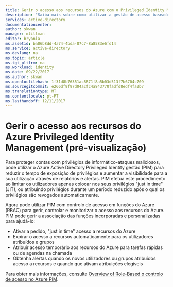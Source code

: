 ```yaml
---
title: Gerir o acesso aos recursos do Azure com o Privileged Identity Management (PIM)
description: "Saiba mais sobre como utilizar a gestão de acesso baseado em funções no PIM para aceder aos recursos do Azure."
services: active-directory
documentationcenter: 
author: skwan
manager: mtillman
editor: bryanla
ms.assetid: ba06b8dd-4a74-4bda-87c7-8a8583e6fd14
ms.service: active-directory
ms.devlang: na
ms.topic: article
ms.tgt_pltfrm: na
ms.workload: identity
ms.date: 09/22/2017
ms.author: skwan
ms.openlocfilehash: 1f31d8b76351ac8871f8a5b03d513f7b6704c709
ms.sourcegitcommit: e266df9f97d04acfc4a843770fadfd8edf4fa2b7
ms.translationtype: MT
ms.contentlocale: pt-PT
ms.lasthandoff: 12/11/2017
---
```

# <a name="manage-access-to-azure-resources-with-privileged-identity-management-preview"></a>Gerir o acesso aos recursos do Azure Privileged Identity Management (pré-visualização)

Para proteger contas com privilégios de informático-ataques maliciosos, pode utilizar o Azure Active Directory Privileged Identity gestão (PIM) para reduzir o tempo de exposição de privilégios e aumentar a visibilidade para a sua utilização através de relatórios e alertas. PIM efetua este procedimento ao limitar os utilizadores apenas colocar nos seus privilégios "just in time" (JIT), ou atribuindo privilégios durante um período reduzido após o qual os privilégios são revogados automaticamente. 

Agora pode utilizar PIM com controlo de acesso em funções do Azure (RBAC) para gerir, controlar e monitorizar o acesso aos recursos do Azure. PIM pode gerir a associação das funções incorporadas e personalizadas para ajudá-lo: 

- Ativar a pedido, "just in time" acesso a recursos do Azure
- Expirar o acesso a recursos automaticamente para os utilizadores atribuídos e grupos
- Atribuir acesso temporário aos recursos do Azure para tarefas rápidas ou de agendas na chamada
- Obtenha alertas quando os novos utilizadores ou grupos atribuídos acesso a recursos e quando que ativam atribuições elegíveis

Para obter mais informações, consulte [Overview of Role-Based o controlo de acesso no Azure PIM](privileged-identity-management/azure-pim-resource-rbac.md).
